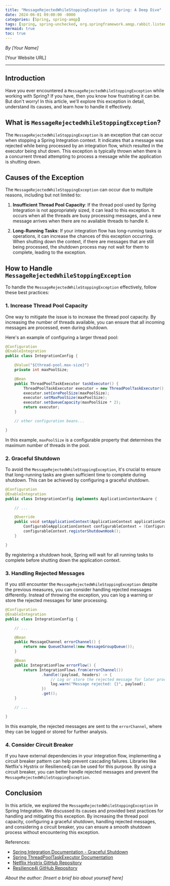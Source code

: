 ```yaml
---
title: "MessageRejectedWhileStoppingException in Spring: A Deep Dive"
date: 2024-06-01 09:00:00 -0000
categories: [Spring, spring-amqp]
tags: [spring, spring-unchecked, org.springframework.amqp.rabbit.listener.exception]
mermaid: true
toc: true
---
```



*By [Your Name]*

[Your Website URL]

---

## Introduction

Have you ever encountered a `MessageRejectedWhileStoppingException` while working with Spring? If you have, then you know how frustrating it can be. But don't worry! In this article, we'll explore this exception in detail, understand its causes, and learn how to handle it effectively.

## What is `MessageRejectedWhileStoppingException`?

The `MessageRejectedWhileStoppingException` is an exception that can occur when stopping a Spring Integration context. It indicates that a message was rejected while being processed by an integration flow, which resulted in the executor being shut down. This exception is typically thrown when there is a concurrent thread attempting to process a message while the application is shutting down.

## Causes of the Exception

The `MessageRejectedWhileStoppingException` can occur due to multiple reasons, including but not limited to:

1. **Insufficient Thread Pool Capacity**: If the thread pool used by Spring Integration is not appropriately sized, it can lead to this exception. It occurs when all the threads are busy processing messages, and a new message arrives when there are no available threads to handle it.

2. **Long-Running Tasks**: If your integration flow has long-running tasks or operations, it can increase the chances of this exception occurring. When shutting down the context, if there are messages that are still being processed, the shutdown process may not wait for them to complete, leading to the exception.

## How to Handle `MessageRejectedWhileStoppingException`

To handle the `MessageRejectedWhileStoppingException` effectively, follow these best practices:

### 1. Increase Thread Pool Capacity

One way to mitigate the issue is to increase the thread pool capacity. By increasing the number of threads available, you can ensure that all incoming messages are processed, even during shutdown.

Here's an example of configuring a larger thread pool:

```java
@Configuration
@EnableIntegration
public class IntegrationConfig {

    @Value("${thread-pool.max-size}")
    private int maxPoolSize;

    @Bean
    public ThreadPoolTaskExecutor taskExecutor() {
        ThreadPoolTaskExecutor executor = new ThreadPoolTaskExecutor();
        executor.setCorePoolSize(maxPoolSize);
        executor.setMaxPoolSize(maxPoolSize);
        executor.setQueueCapacity(maxPoolSize * 2);
        return executor;
    }

    // other configuration beans...

}
```

In this example, `maxPoolSize` is a configurable property that determines the maximum number of threads in the pool.

### 2. Graceful Shutdown

To avoid the `MessageRejectedWhileStoppingException`, it's crucial to ensure that long-running tasks are given sufficient time to complete during shutdown. This can be achieved by configuring a graceful shutdown.

```java
@Configuration
@EnableIntegration
public class IntegrationConfig implements ApplicationContextAware {

    // ...

    @Override
    public void setApplicationContext(ApplicationContext applicationContext) throws BeansException {
        ConfigurableApplicationContext configurableContext = (ConfigurableApplicationContext) applicationContext;
        configurableContext.registerShutdownHook();
    }

}
```

By registering a shutdown hook, Spring will wait for all running tasks to complete before shutting down the application context.

### 3. Handling Rejected Messages

If you still encounter the `MessageRejectedWhileStoppingException` despite the previous measures, you can consider handling rejected messages differently. Instead of throwing the exception, you can log a warning or store the rejected messages for later processing.

```java
@Configuration
@EnableIntegration
public class IntegrationConfig {

    // ...

    @Bean
    public MessageChannel errorChannel() {
        return new QueueChannel(new MessageGroupQueue());
    }

    @Bean
    public IntegrationFlow errorFlow() {
        return IntegrationFlows.from(errorChannel())
                .handle((payload, headers) -> {
                    // Log or store the rejected message for later processing
                    log.warn("Message rejected: {}", payload);
                })
                .get();
    }

    // ...

}
```

In this example, the rejected messages are sent to the `errorChannel`, where they can be logged or stored for further analysis.

### 4. Consider Circuit Breaker

If you have external dependencies in your integration flow, implementing a circuit breaker pattern can help prevent cascading failures. Libraries like Netflix's Hystrix or Resilience4j can be used for this purpose. By using a circuit breaker, you can better handle rejected messages and prevent the `MessageRejectedWhileStoppingException`.

## Conclusion

In this article, we explored the `MessageRejectedWhileStoppingException` in Spring Integration. We discussed its causes and provided best practices for handling and mitigating this exception. By increasing the thread pool capacity, configuring a graceful shutdown, handling rejected messages, and considering a circuit breaker, you can ensure a smooth shutdown process without encountering this exception.

References:
- [Spring Integration Documentation - Graceful Shutdown](https://docs.spring.io/spring-integration/docs/current/reference/html/configuration.html#shutdown)
- [Spring ThreadPoolTaskExecutor Documentation](https://docs.spring.io/spring-framework/docs/current/javadoc-api/org/springframework/scheduling/concurrent/ThreadPoolTaskExecutor.html)
- [Netflix Hystrix GitHub Repository](https://github.com/Netflix/Hystrix)
- [Resilience4j GitHub Repository](https://github.com/resilience4j/resilience4j)

*About the author: [Insert a brief bio about yourself here]*